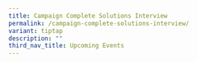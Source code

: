 ```yaml
---
title: Campaign Complete Solutions Interview
permalink: /campaign-complete-solutions-interview/
variant: tiptap
description: ""
third_nav_title: Upcoming Events
---
```

